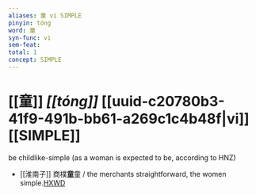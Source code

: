 ```yaml
---
aliases: 童 vi SIMPLE
pinyin: tóng
word: 童
syn-func: vi
sem-feat: 
total: 1
concept: SIMPLE 
---
```

# [[童]] *[[tóng]]*  [[uuid-c20780b3-41f9-491b-bb61-a269c1c4b48f|vi]] [[SIMPLE]]
be childlike-simple (as a woman is expected to be, according to HNZ)
 - [[淮南子]] 商樸**童**童 / the merchants straightforward, the women simple.[HXWD](https://hxwd.org/textview.html?location=KR3j0010_tls_013-8a.3)